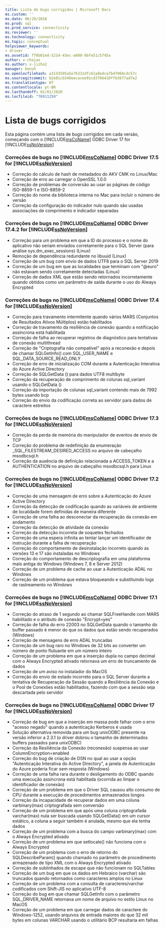 ```yaml
---
title: Lista de bugs corrigidos | Microsoft Docs
ms.custom: ''
ms.date: 06/29/2018
ms.prod: sql
ms.prod_service: connectivity
ms.reviewer: ''
ms.technology: connectivity
ms.topic: conceptual
helpviewer_keywords:
- driver
ms.assetid: f78b81ed-5214-43ec-a600-9bfe51c5745a
author: v-chojas
ms.author: v-jizho2
manager: kenvh
ms.openlocfilehash: a3143595a5e76331dfc61a8edca7b4f068cdc57c
ms.sourcegitcommit: b2e81cb349eecacee91cd3766410ffb3677ad7e2
ms.translationtype: HT
ms.contentlocale: pt-BR
ms.lasthandoff: 02/01/2020
ms.locfileid: "76911250"
---
```

# <a name="list-of-bugs-fixed"></a>Lista de bugs corrigidos

Esta página contém uma lista de bugs corrigidos em cada versão, começando com o [!INCLUDE[msCoName](../../includes/msconame_md.md)] ODBC Driver 17 for [!INCLUDE[ssNoVersion](../../includes/ssnoversion-md.md)]

### <a name="bug-fixes-in-the-msconame-odbc-driver-175-for-ssnoversion"></a>Correções de bugs no [!INCLUDE[msCoName](../../includes/msconame_md.md)] ODBC Driver 17.5 for [!INCLUDE[ssNoVersion](../../includes/ssnoversion-md.md)]

- Correção do cálculo de hash de metadados do AKV CMK no Linux/Mac
- Correção de erro ao carregar o OpenSSL 1.0.0
- Correção de problemas de conversão ao usar as páginas de código ISO-8859-1 e ISO-8859-2
- Correção do nome da biblioteca interna no Mac para incluir o número de versão
- Correção da configuração do indicador nulo quando são usadas associações de comprimento e indicador separadas

### <a name="bug-fixes-in-the-msconame-odbc-driver-1742-for-ssnoversion"></a>Correções de bugs no [!INCLUDE[msCoName](../../includes/msconame_md.md)] ODBC Driver 17.4.2 for [!INCLUDE[ssNoVersion](../../includes/ssnoversion-md.md)]

 - Correção para um problema em que a ID do processo e o nome do aplicativo não seriam enviados corretamente para o SQL Server (para análise sys.dm_exec_sessions) (Linux)
 - Remoção de dependência redundante no libuuid (Linux)
 - Correção de um bug com envio de dados UTF8 para o SQL Server 2019
 - Correção de um bug em que as localidades que terminam com "@euro" não estavam sendo corretamente detectadas (Linux)
 - Correção de dados XML que estão sendo retornados incorretamente quando obtidos como um parâmetro de saída durante o uso do Always Encrypted

### <a name="bug-fixes-in-the-msconame-odbc-driver-174-for-ssnoversion"></a>Correções de bugs no [!INCLUDE[msCoName](../../includes/msconame_md.md)] ODBC Driver 17.4 for [!INCLUDE[ssNoVersion](../../includes/ssnoversion-md.md)]

- Correção para travamento intermitente quando vários MARS (Conjuntos de Resultados Ativos Múltiplos) estão habilitados
- Correção de travamento da resiliência de conexão quando a notificação assíncrona está habilitada
- Correção de falha ao recuperar registros de diagnóstico para tentativas de conexão multithread
- Correção de "Criptografia não compatível" após a reconexão e depois de chamar SQLGetInfo() com SQL_USER_NAME e SQL_DATA_SOURCE_READ_ONLY
- Correção de erro de inicialização COM durante a Autenticação Interativa do Azure Active Directory
- Correção de SQLGetData () para dados UTF8 multibyte
- Correção da recuperação de comprimento de colunas sql_variant usando o SQLGetData ()
- Correção da importação de colunas sql_variant contendo mais de 7992 bytes usando bcp
- Correção do envio da codificação correta ao servidor para dados de caractere estreitos

### <a name="bug-fixes-in-the-msconame-odbc-driver-173-for-ssnoversion"></a>Correções de bugs no [!INCLUDE[msCoName](../../includes/msconame_md.md)] ODBC Driver 17.3 for [!INCLUDE[ssNoVersion](../../includes/ssnoversion-md.md)]

- Correção da perda de memória do manipulador de eventos de envio de TCP
- Correção do problema de redefinição da enumeração _SQL_FILESTREAM_DESIRED_ACCESS no arquivo de cabeçalho msodbcsql.h
- Correção da ausência de definição relacionada a ACCESS_TOKEN e a AUTHENTICATION no arquivo de cabeçalho msodbcsql.h para Linux

### <a name="bug-fixes-in-the-msconame-odbc-driver-172-for-ssnoversion"></a>Correções de bugs no [!INCLUDE[msCoName](../../includes/msconame_md.md)] ODBC Driver 17.2 for [!INCLUDE[ssNoVersion](../../includes/ssnoversion-md.md)]

- Correção de uma mensagem de erro sobre a Autenticação do Azure Active Directory
- Correção da detecção de codificação quando as variáveis de ambiente de localidade forem definidas de maneira diferente
- Correção de uma falha ao desconectar da recuperação da conexão em andamento
- Correção da detecção de atividade da conexão
- Correção da detecção incorreta de soquetes fechados
- Correção de uma espera infinita ao tentar lançar um identificador de instrução durante a falha de recuperação
- Correção do comportamento de desinstalação incorreto quando as versões 13 e 17 são instaladas no Windows
- Correção do comportamento de descriptografia em uma plataforma mais antiga do Windows (Windows 7, 8 e Server 2012)
- Correção de um problema de cache ao usar a Autenticação ADAL no Windows
- Correção de um problema que estava bloqueando e substituindo logs de rastreamento no Windows

### <a name="bug-fixes-in-the-msconame-odbc-driver-171-for-ssnoversion"></a>Correções de bugs no [!INCLUDE[msCoName](../../includes/msconame_md.md)] ODBC Driver 17.1 for [!INCLUDE[ssNoVersion](../../includes/ssnoversion-md.md)]

- Correção do atraso de 1 segundo ao chamar SQLFreeHandle com MARS habilitado e o atributo de conexão "Encrypt=yes"
- Correção de falha do erro 22003 no SQLGetData quando o tamanho do buffer passado é menor do que os dados que estão sendo recuperados (Windows)
- Correção de mensagens de erro ADAL truncadas
- Correção de um bug raro no Windows de 32 bits ao converter um número de ponto flutuante em um número inteiro
- Correção de um problema em que a inserção dupla no campo decimal com o Always Encrypted ativado retornava um erro de truncamento de dados
- Correção de um aviso no instalador do MacOS
- Correção do envio de estado incorreto para o SQL Server durante a tentativa de Recuperação da Sessão quando a Resiliência da Conexão e o Pool de Conexões estão habilitados, fazendo com que a sessão seja descartada pelo servidor

### <a name="bug-fixes-in-the-msconame-odbc-driver-17-for-ssnoversion"></a>Correções de bugs no [!INCLUDE[msCoName](../../includes/msconame_md.md)] ODBC Driver 17 for [!INCLUDE[ssNoVersion](../../includes/ssnoversion-md.md)]

- Correção de bug em que a inserção em massa pode falhar com o erro "acesso negado" quando a autenticação Kerberos é usada
- Solução alternativa removida para um bug unixODBC presente na versão inferior a 2.3.1 (o driver dobrou o tamanho de determinados buffers passados para unixODBC)
- Correção da Resiliência da Conexão (reconexão) suspensa ao usar ColumnEncryption=enabled
- Correção do bug de criação de DSN no qual ao usar a opção "Autenticação Interativa do Active Directory", a janela de Autenticação do Azure poderia ficar sem resposta (Windows)
- Correção de uma falha rara durante o desligamento do ODBC quando uma execução assíncrona está habilitada (ocorrida ao limpar o identificador de conexão)
- Correção de um problema em que o Driver SQL causou alto consumo de CPU durante a execução de procedimentos armazenados longos
- Correção da incapacidade de recuperar dados em uma coluna varbinary(max) criptografada sem conversão
- Correção de um problema em que após uma coluna criptografada varchar(max) nula ser buscada usando SQLGetData() em um cursor estático, a coluna a seguir também é anulada, mesmo que ela tenha dados
- Correção de um problema com a busca do campo varbinary(max) com o Always Encrypted ativado
- Correção de um problema em que setlocale() não funciona com o Always Encrypted
- Correção de um problema com o erro de retorno do SQLDescribeParam() quando chamado no parâmetro de procedimento armazenado de tipo XML com o Always Encrypted ativado
- Correção de sublinhados de escape que não funcionam no SQLTables
- Correção de um bug em que os dados em Hebraico (varchar) são truncados quando retornados como caracteres amplos no Linux
- Correção de um problema com a consulta de caracteres/varchar codificados com Shift-JIS no aplicativo UTF-8
- Correção do bug em que chamar SQLGetInfo com o parâmetro SQL_DRIVER_NAME retornava um nome de arquivo no estilo Linux no MacOS
- Correção de um problema em que carregar dados de caractere do Windows-1252, usando arquivos de entrada maiores do que 32 mil bytes em colunas VARCHAR usando o utilitário BCP resultaria em falhas
